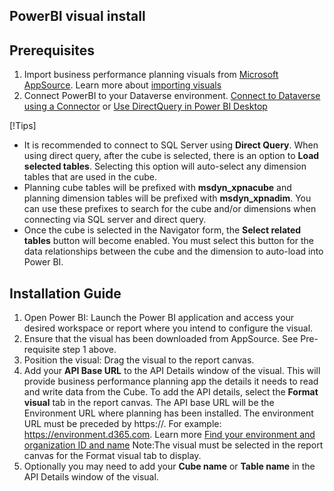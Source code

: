 ## PowerBI visual install

## Prerequisites

1.  Import business performance planning visuals from [Microsoft AppSource](https://appsource.microsoft.com).   Learn more about [importing visuals](https://learn.microsoft.com/en-us/power-bi/developer/visuals/import-visual)
2.  Connect PowerBI to your Dataverse environment. [Connect to Dataverse using a Connector](https://learn.microsoft.com/en-us/power-apps/maker/data-platform/data-platform-powerbi-connector?tabs=Dataverse#connect-to-dataverse-using-a-connector) or [Use DirectQuery in Power BI Desktop](https://learn.microsoft.com/en-us/power-bi/connect-data/desktop-use-directquery)


[!Tips]  
- It is recommended to connect to SQL Server using **Direct Query**.  When using direct query, after the cube is selected, there is an option to **Load selected tables**.  Selecting this option will auto-select any dimension tables that are used in the cube.
- Planning cube tables will be prefixed with **msdyn_xpnacube** and planning dimension tables will be prefixed with **msdyn_xpnadim**.  You can use these prefixes to search for the cube and/or dimensions when connecting via SQL server and direct query.
- Once the cube is selected in the Navigator form, the **Select related tables** button will become enabled.  You must select this button for the data relationships between the cube and the dimension to auto-load into Power BI.



## Installation Guide

1.  Open Power BI: Launch the Power BI application and access your desired workspace or report where you intend to configure the visual.
2.  Ensure that the visual has been downloaded from AppSource.  See Pre-requisite step 1 above.  
3.  Position the visual: Drag the visual to the report canvas.
4.  Add your **API Base URL** to the API Details window of the visual. This will provide business performance planning app the details it needs to read and write data from the Cube. To add the API details, select the **Format visual** tab in the report canvas.  The API base URL will be the Environment URL where planning has been installed.  The environment URL must be preceded by https://.  For example:  https://environment.d365.com.  Learn more [Find your environment and organization ID and name](https://learn.microsoft.com/en-us/power-platform/admin/determine-org-id-name)  Note:The visual must be selected in the report canvas for the Format visual tab to display.
5.  Optionally you may need to add your **Cube name** or **Table name** in the API Details window of the visual.



